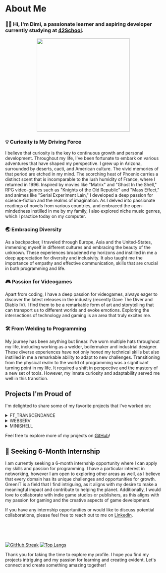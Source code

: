  # About Me

### :man_technologist: Hi, I'm Dimi, a passionate learner and aspiring developer currently studying at [42School](https://42.fr/en/homepage/).

<div id="header" align="center">
  <img src="https://www.lewuathe.com/assets/img/posts/2022-11-09-vhs-language-cheat-sheet/hello.gif" height="300"/>
</div>

### :bulb: Curiosity is My Driving Force
I believe that curiosity is the key to continuous growth and personal development. Throughout my life, I've been fortunate to embark on various adventures that have shaped my perspective.
I grew up in Arizona, surrounded by deserts, cacti, and American culture. The vivid memories of that period are etched in my mind. The scorching heat of Phoenix carries a distinct scent that is incomparable to the lush humidity of France, where I returned in 1996.
Inspired by movies like "Matrix" and "Ghost In the Shell," RPG video-games such as "Knights of the Old Republic" and "Mass Effect," and animes like "Serial Experiment Lain," I developed a deep passion for science-fiction and the realms of imagination.
As I delved into passionate readings of novels from various countries, and embraced the open-mindedness instilled in me by my family, I also explored niche music genres, which I practice today on my computer.

### :earth_asia: Embracing Diversity

As a backpacker, I traveled through Europe, Asia and the United-States, immersing myself in different cultures and embracing the beauty of the unknown. These experiences broadened my horizons and instilled in me a deep appreciation for diversity and inclusivity. It also taught me the importance of empathy and effective communication, skills that are crucial in both programming and life.

### :video_game: Passion for Videogames

Apart from coding, I have a deep passion for videogames, always eager to discover the latest releases in the industry (recently Dave The Diver and Diablo IV). I find them to be a remarkable form of art and storytelling that can transport us to different worlds and evoke emotions. Exploring the intersections of technology and gaming is an area that truly excites me.

### :hammer_and_wrench: From Welding to Programming

My journey has been anything but linear. I've worn multiple hats throughout my life, including working as a welder, boilermaker and industrial designer. These diverse experiences have not only honed my technical skills but also instilled in me a remarkable ability to adapt to new challenges. Transitioning from the physical realm to the world of programming was a significant turning point in my life. It required a shift in perspective and the mastery of a new set of tools. However, my innate curiosity and adaptability served me well in this transition.

## Projects I'm Proud of

I'm delighted to share some of my favorite projects that I've worked on:

<details>
 <summary>FT_TRANSCENDANCE</summary>

 ### Project description
[Ft_transcendance](https://github.com/misteriaud/ft_transcendence) is a Docker-compose deployable webgame that features social-networking mechanisms such as friendships, direct-messages, and profile pictures. It includes a real-time multiplayer version of the classic game Pong and a chatroom with administration roles. The project also implements authentication using OAuth2 (through the 42school provider) and a 2FA-TOTP implementation. It is built on top of NestJS as the backend, PostgreSQL as the database, and ReactJS/Tailwind as the frontend.

### Skills acquired
- REST API concepts.
- Websockets.
- Multiplayer network gaming concepts (prediction, latency management, ...)
- Interface between NestJS Object-oriented data-structure and PostgreSQL relational database via Prisma.
- Authentication and authorization standards (OAuth2, JWT, Password hashing, TOTP).
</details>
<details>
 <summary>WEBSERV</summary>
 
### Project description
[Webserv](https://github.com/ouafabulous/webserv_42) is a fully configurable home-made web server implemented in C++. It follows the HTTP/1.1 RFC and employs an IO concurrent design pattern to serve as many successful requests as possible. The server can handle operations such as GET/POST/DELETE files, directory listing, and CGI execution.

### Skills acquired
- TCP connections via system calls (epoll, socket, accept, listen, send, recv, ...)
- Event-driven architecture and concurrent computing.
- RFC/Protocols understanding.
- Fault-tolerance design.
</details>
<details>
 <summary>MINISHELL</summary>
 
### Project Description
[Minishell](https://github.com/DimiOui/minishell) is an implementation from scratch in C of a bash interpreter. It utilizes various Unix system calls such as fork, pipe, signal, stat, and execve to provide a functional shell environment.

### Skills acquired
- Unix system calls (fork, pipe, signal, stat, execve, ...)
- Parallel execution.
</details>

Feel free to explore more of my projects on [GitHub](https://github.com/DimiOui/)!

## :briefcase: Seeking 6-Month Internship

I am currently seeking a 6-month internship opportunity where I can apply my skills and passion for programming. I have a particular interest in networking, however I am open to exploring other areas as well, as I believe that every domain has its unique challenges and opportunities for growth. GreenIT is a field that I find intriguing, as it aligns with my desire to make a meaningful impact and contribute to helping the planet. Additionally, I would love to collaborate with indie game studios or publishers, as this aligns with my passion for gaming and the creative aspects of game development.

If you have any internship opportunities or would like to discuss potential collaborations, please feel free to reach out to me on [LinkedIn](https://www.linkedin.com/in/dimitri-paccagnini/).

<br/>
<br/>
<br/>

[![GitHub Streak](http://github-readme-streak-stats.herokuapp.com?user=DimiOui&theme=dark&hide_border=true&border_radius=3&date_format=j%20M%5B%20Y%5D&mode=weekly&card_width=1000)](https://git.io/streak-stats)
[![Top Langs](https://github-readme-stats.vercel.app/api/top-langs/?username=DimiOui&hide_border=true&border_radius=3&layout=compact&theme=dark&card_width=1000)](https://github.com/anuraghazra/github-readme-stats)

Thank you for taking the time to explore my profile. I hope you find my projects intriguing and my passion for learning and creating evident. Let's connect and create something amazing together!
